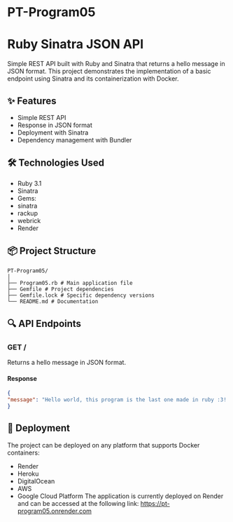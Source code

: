 # PT-Program05

# Ruby Sinatra JSON API

Simple REST API built with Ruby and Sinatra that returns a hello message in JSON format. This project demonstrates the implementation of a basic endpoint using Sinatra and its containerization with Docker.

## ✨ Features

- Simple REST API
- Response in JSON format
- Deployment with Sinatra
- Dependency management with Bundler

## 🛠️ Technologies Used

- Ruby 3.1
- Sinatra
- Gems:
- sinatra
- rackup
- webrick
- Render

## 📦 Project Structure

```
PT-Program05/
│
├── Program05.rb # Main application file
├── Gemfile # Project dependencies
├── Gemfile.lock # Specific dependency versions
└── README.md # Documentation
```

## 🔍 API Endpoints

### GET /
Returns a hello message in JSON format.

#### Response
```json
{
"message": "Hello world, this program is the last one made in ruby ​​:3!!!"
}
```

## 🚀 Deployment

The project can be deployed on any platform that supports Docker containers:
- Render
- Heroku
- DigitalOcean
- AWS
- Google Cloud Platform
The application is currently deployed on Render and can be accessed at the following link:
https://pt-program05.onrender.com
